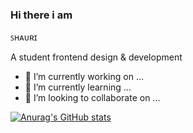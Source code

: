 ### Hi there i am 

ꜱʜᴀᴜʀɪ

A student frontend design & development



- 🔭 I’m currently working on ...
- 🌱 I’m currently learning ...
- 👯 I’m looking to collaborate on ...

[![Anurag's GitHub stats](https://github-readme-stats.vercel.app/api?username=SCNMC&show_icons=true&theme=tokyonight)](https://github.com/SCNMC/github-readme-stats)
